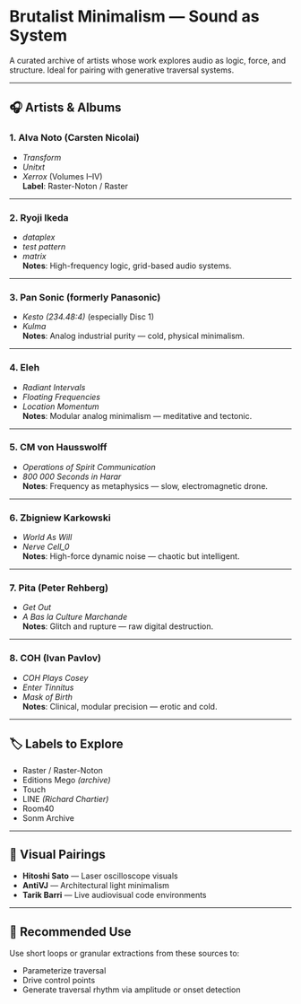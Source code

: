 
# Brutalist Minimalism — Sound as System

A curated archive of artists whose work explores audio as logic, force, and structure. Ideal for pairing with generative traversal systems.

---

## 🎧 Artists & Albums

### 1. **Alva Noto (Carsten Nicolai)**
- *Transform*
- *Unitxt*
- *Xerrox* (Volumes I–IV)  
**Label**: Raster-Noton / Raster

---

### 2. **Ryoji Ikeda**
- *dataplex*
- *test pattern*
- *matrix*  
**Notes**: High-frequency logic, grid-based audio systems.

---

### 3. **Pan Sonic (formerly Panasonic)**
- *Kesto (234.48:4)* (especially Disc 1)
- *Kulma*  
**Notes**: Analog industrial purity — cold, physical minimalism.

---

### 4. **Eleh**
- *Radiant Intervals*
- *Floating Frequencies*
- *Location Momentum*  
**Notes**: Modular analog minimalism — meditative and tectonic.

---

### 5. **CM von Hausswolff**
- *Operations of Spirit Communication*
- *800 000 Seconds in Harar*  
**Notes**: Frequency as metaphysics — slow, electromagnetic drone.

---

### 6. **Zbigniew Karkowski**
- *World As Will*
- *Nerve Cell_0*  
**Notes**: High-force dynamic noise — chaotic but intelligent.

---

### 7. **Pita (Peter Rehberg)**
- *Get Out*
- *A Bas la Culture Marchande*  
**Notes**: Glitch and rupture — raw digital destruction.

---

### 8. **COH (Ivan Pavlov)**
- *COH Plays Cosey*
- *Enter Tinnitus*
- *Mask of Birth*  
**Notes**: Clinical, modular precision — erotic and cold.

---

## 🏷️ Labels to Explore

- Raster / Raster-Noton  
- Editions Mego *(archive)*  
- Touch  
- LINE *(Richard Chartier)*  
- Room40  
- Sonm Archive  

---

## 🎥 Visual Pairings

- **Hitoshi Sato** — Laser oscilloscope visuals  
- **AntiVJ** — Architectural light minimalism  
- **Tarik Barri** — Live audiovisual code environments  

---

## 🔁 Recommended Use

Use short loops or granular extractions from these sources to:
- Parameterize traversal
- Drive control points
- Generate traversal rhythm via amplitude or onset detection
